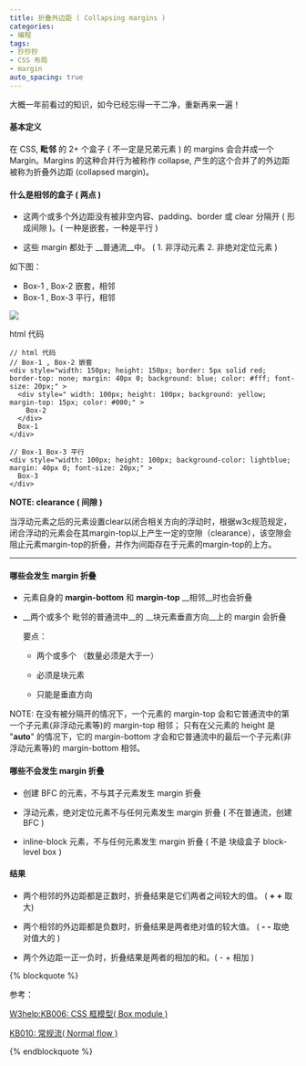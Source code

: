 ```yaml
---
title: 折叠外边距 ( Collapsing margins )
categories:
- 编程
tags:
- 抄抄抄
- CSS 布局
- margin
auto_spacing: true
---
```


大概一年前看过的知识，如今已经忘得一干二净，重新再来一遍！

#### 基本定义

在 CSS, __毗邻__ 的 2+ 个盒子 ( 不一定是兄弟元素 ) 的 margins 会合并成一个 Margin。Margins 的这种合并行为被称作 collapse, 产生的这个合并了的外边距被称为折叠外边距 (collapsed margin)。


<!-- more -->

#### 什么是相邻的盒子 ( 两点 )

- 这两个或多个外边距没有被非空内容、padding、border 或 clear 分隔开 ( 形成间隙 )。( 一种是嵌套，一种是平行 )

- 这些 margin 都处于 __普通流__中。 ( 1. 非浮动元素 2. 非绝对定位元素 )


如下图：

  - Box-1 , Box-2 嵌套，相邻
  - Box-1 , Box-3 平行，相邻

![](http://img.jackon.me/margins1.png)

html 代码
```
// html 代码
// Box-1 , Box-2 嵌套
<div style="width: 150px; height: 150px; border: 5px solid red; border-top: none; margin: 40px 0; background: blue; color: #fff; font-size: 20px;" >
  <div style=" width: 100px; height: 100px; background: yellow; margin-top: 15px; color: #000;" >
    Box-2
  </div>
  Box-1
</div>

// Box-1 Box-3 平行
<div style="width: 100px; height: 100px; background-color: lightblue; margin: 40px 0; font-size: 20px;" >
  Box-3
</div>
```

**NOTE: clearance  ( 间隙 )**

当浮动元素之后的元素设置clear以闭合相关方向的浮动时，根据w3c规范规定，闭合浮动的元素会在其margin-top以上产生一定的空隙（clearance），该空隙会阻止元素margin-top的折叠，并作为间距存在于元素的margin-top的上方。

--- 



#### 哪些会发生 margin 折叠

- 元素自身的 __margin-bottom__ 和 __margin-top__ __相邻__时也会折叠

- __两个或多个 毗邻的普通流中__的 __块元素垂直方向__上的 margin 会折叠

  要点：

  + 两个或多个 （数量必须是大于一）

  + 必须是块元素

  + 只能是垂直方向

NOTE: 在没有被分隔开的情况下，一个元素的 margin-top 会和它普通流中的第一个子元素(非浮动元素等)的 margin-top 相邻； 只有在父元素的 height 是 "__auto__" 的情况下，它的 margin-bottom 才会和它普通流中的最后一个子元素(非浮动元素等)的 margin-bottom 相邻。

#### 哪些不会发生 margin 折叠

- 创建 BFC 的元素，不与其子元素发生 margin 折叠

- 浮动元素，绝对定位元素不与任何元素发生 margin 折叠 ( 不在普通流，创建 BFC )

- inline-block 元素，不与任何元素发生 margin 折叠  ( 不是 块级盒子  block-level box )

#### 结果

- 两个相邻的外边距都是正数时，折叠结果是它们两者之间较大的值。 (  __+ +__  取大)

- 两个相邻的外边距都是负数时，折叠结果是两者绝对值的较大值。 ( __- -__  取绝对值大的 )

- 两个外边距一正一负时，折叠结果是两者的相加的和。( - + 相加 )


{% blockquote %}

参考：

[W3help:KB006: CSS 框模型( Box module )](http://w3help.org/zh-cn/kb/006/)

[KB010: 常规流( Normal flow )](http://w3help.org/zh-cn/kb/010/)

{% endblockquote %}
